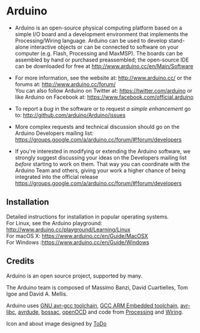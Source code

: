 Arduino
========

* Arduino is an open-source physical computing platform based on a simple I/O
board and a development environment that implements the Processing/Wiring
language. Arduino can be used to develop stand-alone interactive objects or
can be connected to software on your computer (e.g. Flash, Processing and MaxMSP).
The boards can be assembled by hand or purchased preassembled; the open-source
IDE can be downloaded for free at http://www.arduino.cc/en/Main/Software

* For more information, see the website at: http://www.arduino.cc/
or the forums at: http://www.arduino.cc/forum/  
You can also follow Arduino on Twitter at: https://twitter.com/arduino or
like Arduino on Facebook at: https://www.facebook.com/official.arduino

* To report a *bug* in the software or to request *a simple enhancement* go to:
http://github.com/arduino/Arduino/issues

* More complex requests and technical discussion should go on the Arduino Developers
mailing list:
https://groups.google.com/a/arduino.cc/forum/#!forum/developers

* If you're interested in modifying or extending the Arduino software, we strongly 
suggest discussing your ideas on the Developers mailing list *before* starting
to work on them. That way you can coordinate with the Arduino Team and others,
giving your work a higher chance of being integrated into the official release
https://groups.google.com/a/arduino.cc/forum/#!forum/developers

Installation
------------
Detailed instructions for installation in popular operating systems.  
For Linux, see the Arduino playground: http://www.arduino.cc/playground/Learning/Linux      
For macOS X: https://www.arduino.cc/en/Guide/MacOSX        
For Windows :https://www.arduino.cc/en/Guide/Windows


Credits
--------
Arduino is an open source project, supported by many.

The Arduino team is composed of Massimo Banzi, David Cuartielles, Tom Igoe
and David A. Mellis.

Arduino uses
[GNU avr-gcc toolchain](http://gcc.gnu.org/wiki/avr-gcc),
[GCC ARM Embedded toolchain](https://launchpad.net/gcc-arm-embedded),
[avr-libc](http://www.nongnu.org/avr-libc/),
[avrdude](http://www.nongnu.org/avrdude/),
[bossac](http://www.shumatech.com/web/products/bossa),
[openOCD](http://openocd.org/)
and code from [Processing](http://www.processing.org)
and [Wiring](http://wiring.org.co).

Icon and about image designed by [ToDo](http://www.todo.to.it/)

